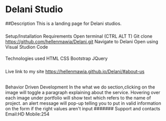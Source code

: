 # Delani Studio
##Description 
  This is a landing page for Delani studios.
### 
Setup/Installation Requirements
  Open terminal (CTRL ALT T)
  Git clone https://github.com/hellenmawia/Delani.git
  Navigate to Delani
  Open using Visual Studion Code
####
Technologies used
  HTML
  CSS
  Bootstrap
  JQuery
 #####
 Live link to my site
   https://hellenmawia.github.io/Delani/#about-us
 ######
 Behavior Driven Development
In the what we do section,clicking on the image will toggle a paragraph explaining about the service.
Hovering over each image under portfolio will show text which refers to the name of project.
an alert message will pop-up telling you to put in valid information on the form if the right values aren't input
#######
Support and contacts
Email:HD
Mobile:254
